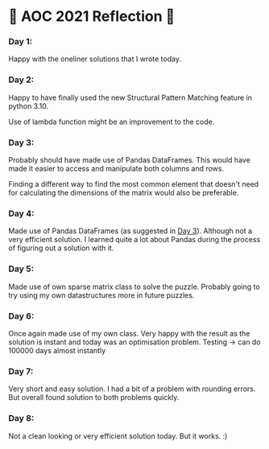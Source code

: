 # 🎄 AOC 2021 Reflection 🎄

### Day 1:
Happy with the oneliner solutions that I wrote today.
### Day 2:
Happy to have finally used the new Structural Pattern Matching feature 
in python 3.10.

Use of lambda function might be an improvement to the code.

### Day 3:
Probably should have made use of Pandas DataFrames. This would have made it easier
to access and manipulate both columns and rows.

Finding a different way to find the most common element
that doesn't need for calculating the dimensions of the matrix  would also
be preferable.

### Day 4:
Made use of Pandas DataFrames (as suggested in [Day 3](#day-3)). Although not a very efficient solution. I learned quite a lot
about Pandas during the process of figuring out a solution with it.

### Day 5:
Made use of own sparse matrix class to solve the puzzle. Probably going to try using my own datastructures
more in future puzzles.

### Day 6:
Once again made use of my own class. Very happy with the result as the solution is instant and today
was an optimisation problem. Testing -> can do 100000 days almost instantly

### Day 7:
Very short and easy solution. I had a bit of a problem with rounding errors. But overall found solution to
both problems quickly.

### Day 8: 
Not a clean looking or very efficient solution today. But it works. :)